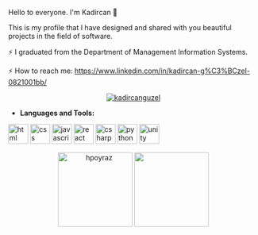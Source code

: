 Hello to everyone. I'm Kadircan 👋

This is my profile that I have designed and shared with you beautiful projects in the field of software.

⚡ I graduated from the Department of Management Information Systems.

⚡ How to reach me: https://www.linkedin.com/in/kadircan-g%C3%BCzel-0821001bb/

<p align="center">   
<a href="https://www.linkedin.com/in/mkaraca25" rel="nofollow"><img src="https://camo.githubusercontent.com/a80d00f23720d0bc9f55481cfcd77ab79e141606829cf16ec43f8cacc7741e46/68747470733a2f2f696d672e736869656c64732e696f2f62616467652f4c696e6b6564496e2d3030373742353f7374796c653d666f722d7468652d6261646765266c6f676f3d6c696e6b6564696e266c6f676f436f6c6f723d7768697465" alt="kadircanguzel" data-canonical-src="https://img.shields.io/badge/LinkedIn-0077B5?style=for-the-badge&amp;logo=linkedin&amp;logoColor=white" style="max-width:100%;"></a>


- **Languages and Tools:**
 <p align="left">
 <img src="https://icongr.am/devicon/html5-original-wordmark.svg? size=128&color=currentColor" alt="html" width="40" height="40"/>
 <img src= "https://icongr.am/devicon/css3-original-wordmark.svg?size=128&color=currentColor" alt="css" width="40" height="40"/>
 <img src="https://icongr.am/devicon/javascript-original.svg?size=128&color=currentColor" alt="javascript" width="40" height="40"/>
 <img src="https://icongr.am/devicon/react-original-wordmark.svg?size=128&color=currentColor" alt="react" width="40" height="40"/>
 <img src="https://icongr.am/devicon/csharp-original.svg? size=128&color=currentColor" alt="csharp" width="40" height="40"/>
 <img src="https://icongr.am/devicon/python-original.svg? size=128&color=currentColor" alt="python" width="40" height="40"/>
 <img src="https://cdn.jsdelivr.net/gh/devicons/devicon/icons/unity/unity-original-wordmark.svg" alt="unity" width="40" height="40" />
</p>





<p align="center">
 <img height='150px' src="https://github-readme-stats.vercel.app/api?username=kadircanguzel&show_icons=true&theme=great-gatsby" alt="hpoyraz" />
<img align="" height='150px' src="https://github-readme-stats.vercel.app/api/top-langs/?username=kadircanguzel&hide_title=false&layout=compact&theme=gotham&count_private=true" />
</p>
